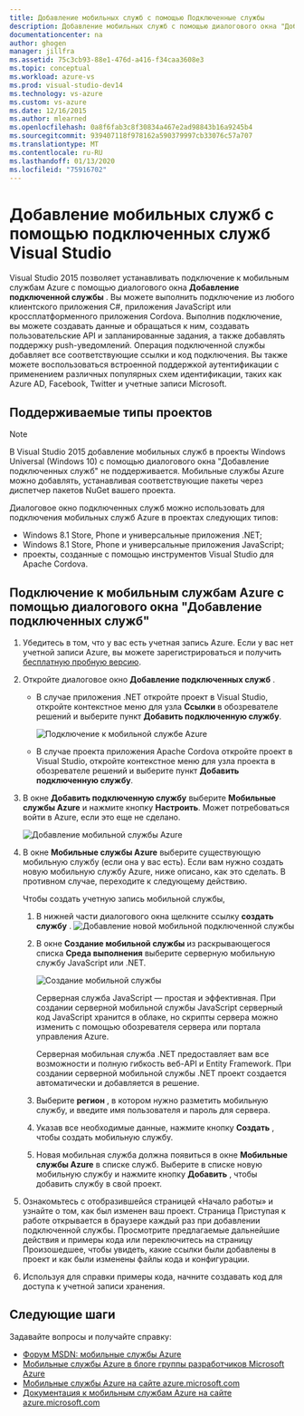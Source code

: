 ```yaml
---
title: Добавление мобильных служб с помощью Подключенные службы
description: Добавление мобильных служб с помощью диалогового окна "Добавление подключенных служб" в Visual Studio
documentationcenter: na
author: ghogen
manager: jillfra
ms.assetid: 75c3cb93-88e1-476d-a416-f34caa3608e3
ms.topic: conceptual
ms.workload: azure-vs
ms.prod: visual-studio-dev14
ms.technology: vs-azure
ms.custom: vs-azure
ms.date: 12/16/2015
ms.author: mlearned
ms.openlocfilehash: 0a8f6fab3c8f30834a467e2ad98843b16a9245b4
ms.sourcegitcommit: 939407118f978162a590379997cb33076c57a707
ms.translationtype: MT
ms.contentlocale: ru-RU
ms.lasthandoff: 01/13/2020
ms.locfileid: "75916702"
---
```

# <a name="adding-mobile-services-by-using-visual-studio-connected-services"></a>Добавление мобильных служб с помощью подключенных служб Visual Studio
Visual Studio 2015 позволяет устанавливать подключение к мобильным службам Azure с помощью диалогового окна **Добавление подключенной службы** . Вы можете выполнить подключение из любого клиентского приложения C#, приложения JavaScript или кроссплатформенного приложения Cordova. Выполнив подключение, вы можете создавать данные и обращаться к ним, создавать пользовательские API и запланированные задания, а также добавлять поддержку push-уведомлений.  Операция подключенной службы добавляет все соответствующие ссылки и код подключения. Вы также можете воспользоваться встроенной поддержкой аутентификации с применением различных популярных схем идентификации, таких как Azure AD, Facebook, Twitter и учетные записи Microsoft.

## <a name="supported-project-types"></a>Поддерживаемые типы проектов
> [!NOTE]
> В Visual Studio 2015 добавление мобильных служб в проекты Windows Universal (Windows 10) с помощью диалогового окна "Добавление подключенных служб" не поддерживается. Мобильные службы Azure можно добавлять, устанавливая соответствующие пакеты через диспетчер пакетов NuGet вашего проекта.
>
>

Диалоговое окно подключенных служб можно использовать для подключения мобильных служб Azure в проектах следующих типов:

* Windows 8.1 Store, Phone и универсальные приложения .NET;
* Windows 8.1 Store, Phone и универсальные приложения JavaScript;
* проекты, созданные с помощью инструментов Visual Studio для Apache Cordova.

## <a name="connect-to-azure-mobile-services-using-the-add-connected-services-dialog"></a>Подключение к мобильным службам Azure с помощью диалогового окна "Добавление подключенных служб"
1. Убедитесь в том, что у вас есть учетная запись Azure. Если у вас нет учетной записи Azure, вы можете зарегистрироваться и получить [бесплатную пробную версию](https://azure.microsoft.com/pricing/free-trial/).
2. Откройте  диалоговое окно **Добавление подключенных служб** .

   * В случае приложения .NET откройте проект в Visual Studio, откройте контекстное меню для узла **Ссылки** в обозревателе решений и выберите пункт **Добавить подключенную службу**.

        ![Подключение к мобильной службе Azure](./media/vs-azure-tools-connected-services-add-mobile-services/IC797635.png)
   * В случае проекта приложения Apache Cordova откройте проект в Visual Studio, откройте контекстное меню для узла проекта в обозревателе решений и выберите пункт **Добавить подключенную службу**.
3. В окне **Добавить подключенную службу** выберите **Мобильные службы Azure** и нажмите кнопку **Настроить**. Может потребоваться войти в Azure, если это еще не сделано.

    ![Добавление мобильной службы Azure](./media/vs-azure-tools-connected-services-add-mobile-services/IC797636.png)
4. В окне **Мобильные службы Azure** выберите существующую мобильную службу (если она у вас есть). Если вам нужно создать новую мобильную службу Azure, ниже описано, как это сделать. В противном случае, переходите к следующему действию.

    Чтобы создать учетную запись мобильной службы,

   1. В нижней части диалогового окна щелкните ссылку **создать службу** .
       ![Добавление новой мобильной подключенной службы](./media/vs-azure-tools-connected-services-add-mobile-services/IC797637.png)
   2. В окне **Создание мобильной службы** из раскрывающегося списка **Среда выполнения** выберите серверную мобильную службу JavaScript или .NET.

       ![Создание мобильной службы](./media/vs-azure-tools-connected-services-add-mobile-services/IC797638.png)

       Серверная служба JavaScript — простая и эффективная. При создании серверной мобильной службы JavaScript серверный код JavaScript хранится в облаке, но скрипты сервера можно изменить с помощью обозревателя сервера или портала управления Azure.

       Серверная мобильная служба .NET предоставляет вам все возможности и полную гибкость веб-API и Entity Framework. При создании серверной мобильной службы .NET проект создается автоматически и добавляется в решение.
   3. Выберите **регион** , в котором нужно разметить мобильную службу, и введите имя пользователя и пароль для сервера.
   4. Указав все необходимые данные, нажмите кнопку **Создать** , чтобы создать мобильную службу.
   5. Новая мобильная служба должна появиться в окне **Мобильные службы Azure** в списке служб. Выберите в списке новую мобильную службу и нажмите кнопку **Добавить** , чтобы добавить службу в свой проект.
5. Ознакомьтесь с отобразившейся страницей «Начало работы» и узнайте о том, как был изменен ваш проект. Страница Приступая к работе открывается в браузере каждый раз при добавлении подключенной службы. Просмотрите предлагаемые дальнейшие действия и примеры кода или переключитесь на страницу Произошедшее, чтобы увидеть, какие ссылки были добавлены в проект и как были изменены файлы кода и конфигурации.
6. Используя для справки примеры кода, начните создавать код для доступа к учетной записи хранения.

## <a name="next-steps"></a>Следующие шаги
Задавайте вопросы и получайте справку:

* [Форум MSDN: мобильные службы Azure](https://social.msdn.microsoft.com/forums/azure/home?forum=azuremobile)
* [Мобильные службы Azure в блоге группы разработчиков Microsoft Azure](https://azure.microsoft.com/blog/topics/mobile/)
* [Мобильные службы Azure на сайте azure.microsoft.com](https://azure.microsoft.com/services/mobile-services/)
* [Документация к мобильным службам Azure на сайте azure.microsoft.com](https://azure.microsoft.com/documentation/services/mobile-services/)
